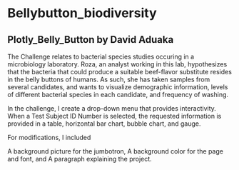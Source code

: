 # Bellybutton_biodiversity

## Plotly_Belly_Button by David Aduaka

The Challenge relates to bacterial species studies occuring in a microbiology laboratory. Roza, an analyst working in this lab, hypothesizes that the bacteria that could produce a suitable beef-flavor substitute resides in the belly buttons of humans. As such, she has taken samples from several candidates, and wants to visualize demographic information, levels of different bacterial species in each candidate, and frequency of washing.

In the challenge, I create a drop-down menu that provides interactivity. When a Test Subject ID Number is selected, the requested information is provided in a table, horizontal bar chart, bubble chart, and gauge.

For modifications, I included

A background picture for the jumbotron,
A background color for the page and font, and
A paragraph explaining the project.
